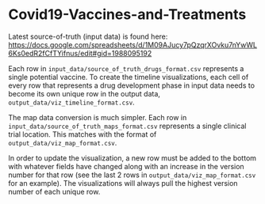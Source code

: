 # Covid19-Vaccines-and-Treatments

Latest source-of-truth (input data) is found here: https://docs.google.com/spreadsheets/d/1M09AJucy7pQzqrXOvku7nYwWL6Ks0edR2fCfTYifnus/edit#gid=1988095192

Each row in `input_data/source_of_truth_drugs_format.csv` represents a single potential vaccine. To create the timeline visualizations, each cell of every row that represents a drug development phase in input data needs to become its own unique row in the output data, `output_data/viz_timeline_format.csv`.

The map data conversion is much simpler. Each row in `input_data/source_of_truth_maps_format.csv` represents a single clinical trial location. This matches with the format of `output_data/viz_map_format.csv`.

In order to update the visualization, a new row must be added to the bottom with whatever fields have changed along with an increase in the version number for that row (see the last 2 rows in `output_data/viz_map_format.csv` for an example). The visualizations will always pull the highest version number of each unique row.